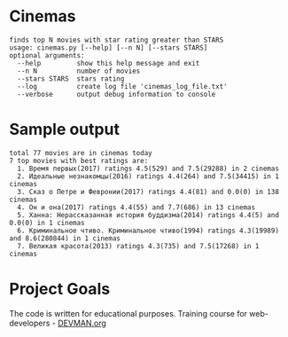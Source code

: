 # Cinemas
```
finds top N movies with star rating greater than STARS
usage: cinemas.py [--help] [--n N] [--stars STARS]
optional arguments:
  --help         show this help message and exit
  --n N          number of movies
  --stars STARS  stars rating
  --log          create log file 'cinemas_log_file.txt'
  --verbose      output debug information to console
```
# Sample output
```bazaar
total 77 movies are in cinemas today
7 top movies with best ratings are:
  1. Время первых(2017) ratings 4.5(529) and 7.5(29288) in 2 cinemas
  2. Идеальные незнакомцы(2016) ratings 4.4(264) and 7.5(34415) in 1 cinemas
  3. Сказ о Петре и Февронии(2017) ratings 4.4(81) and 0.0(0) in 138 cinemas
  4. Он и она(2017) ratings 4.4(55) and 7.7(686) in 13 cinemas
  5. Ханна: Нерассказанная история буддизма(2014) ratings 4.4(5) and 0.0(0) in 1 cinemas
  6. Криминальное чтиво. Криминальное чтиво(1994) ratings 4.3(19989) and 8.6(280844) in 1 cinemas
  7. Великая красота(2013) ratings 4.3(735) and 7.5(17268) in 1 cinemas
```
# Project Goals
The code is written for educational purposes. Training course for web-developers - [DEVMAN.org](https://devman.org)
